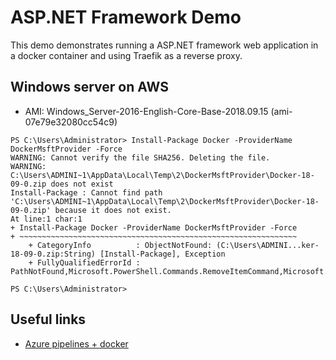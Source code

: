 # ASP.NET Framework Demo

This demo demonstrates running a ASP.NET framework web application in a docker container and using
Traefik as a reverse proxy.

## Windows server on AWS

- AMI: Windows_Server-2016-English-Core-Base-2018.09.15 (ami-07e79e32080cc54c9)


```
PS C:\Users\Administrator> Install-Package Docker -ProviderName DockerMsftProvider -Force
WARNING: Cannot verify the file SHA256. Deleting the file.
WARNING: C:\Users\ADMINI~1\AppData\Local\Temp\2\DockerMsftProvider\Docker-18-09-0.zip does not exist
Install-Package : Cannot find path 'C:\Users\ADMINI~1\AppData\Local\Temp\2\DockerMsftProvider\Docker-18-09-0.zip' because it does not exist.
At line:1 char:1
+ Install-Package Docker -ProviderName DockerMsftProvider -Force
+ ~~~~~~~~~~~~~~~~~~~~~~~~~~~~~~~~~~~~~~~~~~~~~~~~~~~~~~~~~~~~~~
    + CategoryInfo          : ObjectNotFound: (C:\Users\ADMINI...ker-18-09-0.zip:String) [Install-Package], Exception
    + FullyQualifiedErrorId : PathNotFound,Microsoft.PowerShell.Commands.RemoveItemCommand,Microsoft.PowerShell.PackageManagement.Cmdlets.InstallPackage

PS C:\Users\Administrator>
```

## Useful links

- [Azure pipelines + docker](https://docs.microsoft.com/en-us/azure/devops/pipelines/languages/docker?view=vsts&tabs=yaml)
